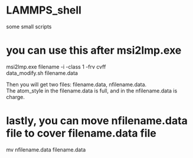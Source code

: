 # LAMMPS_shell
some small scripts

# you can use this after msi2lmp.exe
msi2lmp.exe filename -i -class 1 -frv cvff   
data_modify.sh filename.data   

Then you will get two files: filename.data, nfilename.data.   
The atom_style in the filename.data is full, and in the nfilename.data is charge.  

# lastly, you can move nfilename.data file to cover filename.data file
mv nfilename.data filename.data
